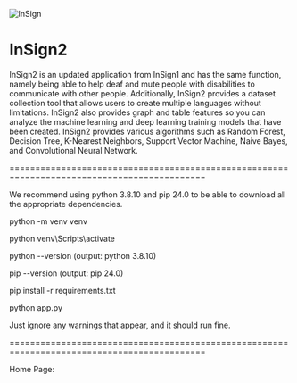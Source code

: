 ![InSign](https://github.com/adyamp107/InSign2/assets/137896283/486dd65d-dbff-4615-a64a-dff2d52a9902)

# InSign2

InSign2 is an updated application from InSign1 and has the same function, namely being able to help deaf and mute people with disabilities to communicate with other people. Additionally, InSign2 provides a dataset collection tool that allows users to create multiple languages ​​without limitations. InSign2 also provides graph and table features so you can analyze the machine learning and deep learning training models that have been created. InSign2 provides various algorithms such as Random Forest, Decision Tree, K-Nearest Neighbors, Support Vector Machine, Naive Bayes, and Convolutional Neural Network.

============================================================================================

We recommend using python 3.8.10 and pip 24.0 to be able to download all the appropriate dependencies.

python -m venv venv

python venv\Scripts\activate

python --version (output: python 3.8.10)

pip --version (output: pip 24.0)

pip install -r requirements.txt

python app.py

Just ignore any warnings that appear, and it should run fine.

============================================================================================

Home Page:

